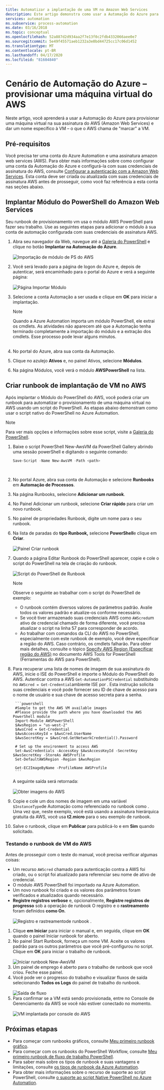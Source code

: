 ```yaml
---
title: Automatizar a implantação de uma VM no Amazon Web Services
description: Este artigo demonstra como usar a Automação do Azure para automatizar a criação de uma VM do Amazon Web Services
services: automation
ms.subservice: process-automation
ms.date: 03/16/2018
ms.topic: conceptual
ms.openlocfilehash: 52a887d2d934aa2f7e13f0c2fdb4332066aee0e7
ms.sourcegitcommit: 5e49f45571aeb1232a3e0bd44725cc17c06d1452
ms.translationtype: MT
ms.contentlocale: pt-BR
ms.lasthandoff: 04/17/2020
ms.locfileid: "81604840"
---
```

# <a name="azure-automation-scenario---provision-an-aws-virtual-machine"></a>Cenário de Automação do Azure – provisionar uma máquina virtual do AWS
Neste artigo, você aprenderá a usar a Automação do Azure para provisionar uma máquina virtual na sua assinatura do AWS (Amazon Web Services) e dar um nome específico à VM – o que o AWS chama de "marcar" a VM.

## <a name="prerequisites"></a>Pré-requisitos
Você precisa ter uma conta do Azure Automation e uma assinatura amazon web services (AWS). Para obter mais informações sobre como configurar uma conta da Automação do Azure e configurá-la com suas credenciais de assinatura do AWS, consulte [Configurar a autenticação com a Amazon Web Services](automation-config-aws-account.md). Esta conta deve ser criada ou atualizada com suas credenciais de assinatura AWS antes de prosseguir, como você faz referência a esta conta nas seções abaixo.

## <a name="deploy-amazon-web-services-powershell-module"></a>Implantar Módulo do PowerShell do Amazon Web Services
Seu runbook de provisionamento vm usa o módulo AWS PowerShell para fazer seu trabalho. Use as seguintes etapas para adicionar o módulo à sua conta de automação configurada com suas credenciais de assinatura AWS.  

1. Abra seu navegador da Web, navegue até a [Galeria do PowerShell](https://www.powershellgallery.com/packages/AWSPowerShell/) e clique no botão **Implantar na Automação do Azure**.<br><br> ![Importação de módulo de PS do AWS](./media/automation-scenario-aws-deployment/powershell-gallery-download-awsmodule.png)
2. Você será levado para a página de logon do Azure e, depois de autenticar, será encaminhado para o portal do Azure e verá a seguinte página:<br><br> ![Página Importar Módulo](./media/automation-scenario-aws-deployment/deploy-aws-powershell-module-parameters.png)
3. Selecione a conta Automação a ser usada e clique em **OK** para iniciar a implantação.

   > [!NOTE]
   > Quando a Azure Automation importa um módulo PowerShell, ele extrai os cmdlets. As atividades não aparecem até que a Automação tenha terminado completamente a importação do módulo e a extração dos cmdlets. Esse processo pode levar alguns minutos.  
   > <br>

1. No portal do Azure, abra sua conta da Automação.
2. Clique no azulejo **Ativos** e, no painel Ativos, selecione **Módulos**.
3. Na página Módulos, você verá o módulo **AWSPowerShell** na lista.

## <a name="create-aws-deploy-vm-runbook"></a>Criar runbook de implantação de VM no AWS
Após implantar o Módulo do PowerShell do AWS, você poderá criar um runbook para automatizar o provisionamento de uma máquina virtual no AWS usando um script do PowerShell. As etapas abaixo demonstram como usar o script nativo do PowerShell no Azure Automation.  

> [!NOTE]
> Para ver mais opções e informações sobre esse script, visite a [Galeria do PowerShell](https://www.powershellgallery.com/packages/New-AwsVM/).
> 

1. Baixe o script PowerShell New-AwsVM da PowerShell Gallery abrindo uma sessão powerShell e digitando o seguinte comando:<br>
   ```powershell
   Save-Script -Name New-AwsVM -Path <path>
   ```
   <br>
2. No portal Azure, abra sua conta de Automação e selecione **Runbooks** em **Automação de Processos**.  
3. Na página Runbooks, selecione **Adicionar um runbook**.
4. No Painel Adicionar um runbook, selecione **Criar rápido** para criar um novo runbook.
5. No painel de propriedades Runbook, digite um nome para o seu runbook.
6. Na lista de paradas do **tipo Runbook,** selecione **PowerShell**e clique em **Criar**.<br><br> ![Painel Criar runbook](./media/automation-scenario-aws-deployment/runbook-quickcreate-properties.png)
6. Quando a página Editar Runbook do PowerShell aparecer, copie e cole o script do PowerShell na tela de criação do runbook.<br><br> ![Script do PowerShell de Runbook](./media/automation-scenario-aws-deployment/runbook-powershell-script.png)<br>
   
    > [!NOTE]
    > Observe o seguinte ao trabalhar com o script do PowerShell de exemplo:
    > 
    > * O runbook contém diversos valores de parâmetros padrão. Avalie todos os valores padrão e atualize-os conforme necessário.
    > * Se você tiver armazenado suas credenciais AWS como `AWScred`um ativo de credencial chamado de forma diferente, você precisa atualizar o script na linha 57 para corresponder de acordo.  
    > * Ao trabalhar com comandos da CLI do AWS no PowerShell, especialmente com este runbook de exemplo, você deve especificar a região do AWS. Caso contrário, os cmdlets falharão. Para obter mais detalhes, consulte o tópico [Specify AWS Region (Especificar região do AWS)](https://docs.aws.amazon.com/powershell/latest/userguide/pstools-installing-specifying-region.html) no documento AWS Tools for PowerShell (Ferramentas do AWS para PowerShell).  
    >

7. Para recuperar uma lista de nomes de imagem de sua assinatura do AWS, inicie o ISE do PowerShell e importe o Módulo do PowerShell do AWS. Autenticar contra a AWS `Get-AutomationPSCredential` substituindo no `AWScred = Get-Credential`ambiente ISE por . Esta instrução solicita suas credenciais e você pode fornecer seu ID de chave de acesso para o nome de usuário e sua chave de acesso secreta para a senha. 

        ```powershell
        #Sample to get the AWS VM available images
        #Please provide the path where you have downloaded the AWS PowerShell module
        Import-Module AWSPowerShell
        $AwsRegion = "us-west-2"
        $AwsCred = Get-Credential
        $AwsAccessKeyId = $AwsCred.UserName
        $AwsSecretKey = $AwsCred.GetNetworkCredential().Password
   
        # Set up the environment to access AWS
        Set-AwsCredentials -AccessKey $AwsAccessKeyId -SecretKey $AwsSecretKey -StoreAs AWSProfile
        Set-DefaultAWSRegion -Region $AwsRegion
   
        Get-EC2ImageByName -ProfileName AWSProfile
        ```
        
    A seguinte saída será retornada:<br><br>
   ![Obter imagens do AWS](./media/automation-scenario-aws-deployment/powershell-ise-output.png)<br>  
8. Copie e cole um dos nomes de imagem em uma variável `$InstanceType`de Automação como referenciado no runbook como . Uma vez que, neste exemplo, você está usando a assinatura hierárquica gratuita da AWS, você usa **t2.micro** para o seu exemplo de runbook.  
9. Salve o runbook, clique em **Publicar** para publicá-lo e em **Sim** quando solicitado.

### <a name="testing-the-aws-vm-runbook"></a>Testando o runbook de VM do AWS
Antes de prosseguir com o teste do manual, você precisa verificar algumas coisas:

* Um recurso `AWScred` chamado para autenticação contra a AWS foi criado, ou o script foi atualizado para referenciar seu nome de ativo de credencial.    
* O módulo AWS PowerShell foi importado na Azure Automation.  
* Um novo runbook foi criado e os valores dos parâmetros foram verificados e atualizados quando necessário.  
* **Registre registros verbose** e, opcionalmente, **Registre registros de progresso** sob a operação de runbook O registro e o **rastreamento** foram definidos **como On**.<br><br> ![Registro e rastreamento](./media/automation-scenario-aws-deployment/runbook-settings-logging-and-tracing.png)de runbook .  

1. Clique **em Iniciar** para iniciar o manual e, em seguida, clique em **OK** quando o painel Iniciar runbook for aberto.
2. No painel Start Runbook, forneça um nome VM. Aceite os valores padrão para os outros parâmetros que você pré-configurou no script. Clique em **OK** para iniciar o trabalho de runbook.<br><br> ![Iniciar runbook New-AwsVM](./media/automation-scenario-aws-deployment/runbook-start-job-parameters.png)
3. Um painel de emprego é aberto para o trabalho de runbook que você criou. Feche esse painel.
4. Você pode ver o progresso do trabalho e visualizar fluxos de saída selecionando **Todos os Logs** do painel de trabalho do runbook.<br><br> ![Saída de fluxo](./media/automation-scenario-aws-deployment/runbook-job-streams-output.png)
5. Para confirmar se a VM está sendo provisionada, entre no Console de Gerenciamento da AWS se você não estiver conectado no momento.<br><br> ![VM implantada por console do AWS](./media/automation-scenario-aws-deployment/aws-instances-status.png)

## <a name="next-steps"></a>Próximas etapas
* Para começar com runbooks gráficos, consulte [Meu primeiro runbook gráfico](automation-first-runbook-graphical.md).
* Para começar com os runbooks do PowerShell Workflow, consulte [Meu primeiro runbook de fluxo de trabalho PowerShell](automation-first-runbook-textual.md).
* Para saber mais sobre os tipos de runbook e suas vantagens e limitações, consulte [os tipos de runbook da Azure Automation](automation-runbook-types.md).
* Para obter mais informações sobre o recurso de suporte ao script PowerShell, consulte [o suporte ao script Native PowerShell no Azure Automation](https://azure.microsoft.com/blog/announcing-powershell-script-support-azure-automation-2/).